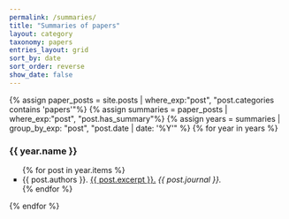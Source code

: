 ```yaml
---
permalink: /summaries/
title: "Summaries of papers"
layout: category
taxonomy: papers
entries_layout: grid
sort_by: date
sort_order: reverse
show_date: false
---
```


{% assign paper_posts = site.posts | where_exp:"post", "post.categories contains 'papers'"%}
{% assign summaries = paper_posts | where_exp:"post", "post.has_summary"%}
{% assign years = summaries
   | group_by_exp: "post", "post.date | date: '%Y'"
%}
{% for year in years %}
  <h3>{{ year.name }}</h3>

  <ul style="list-style-type:square">
    {% for post in year.items %}
      <li>
        {{ post.authors }}. 
        <a href='{{ post.url }}'>{{ post.excerpt }}.</a>
        <em>{{ post.journal }}.</em>
      </li>
    {% endfor %}
  </ul>
{% endfor %} 
